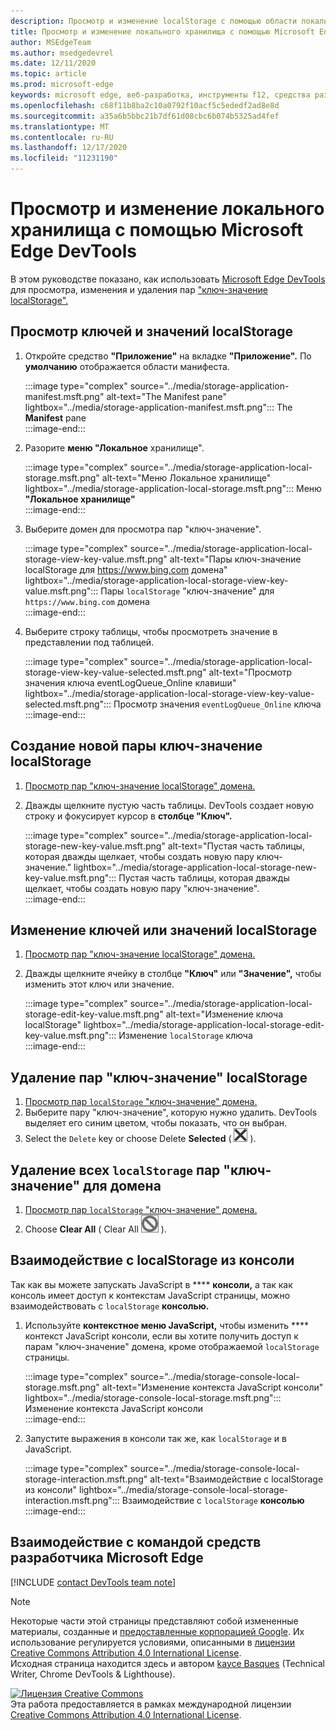```yaml
---
description: Просмотр и изменение localStorage с помощью области локального хранилища и консоли.
title: Просмотр и изменение локального хранилища с помощью Microsoft Edge DevTools
author: MSEdgeTeam
ms.author: msedgedevrel
ms.date: 12/11/2020
ms.topic: article
ms.prod: microsoft-edge
keywords: microsoft edge, веб-разработка, инструменты f12, средства разработчика
ms.openlocfilehash: c68f11b8ba2c10a0792f10acf5c5ededf2ad8e8d
ms.sourcegitcommit: a35a6b5bbc21b7df61d08cbc6b074b5325ad4fef
ms.translationtype: MT
ms.contentlocale: ru-RU
ms.lasthandoff: 12/17/2020
ms.locfileid: "11231190"
---
```

<!-- Copyright Kayce Basques 

   Licensed under the Apache License, Version 2.0 (the "License");
   you may not use this file except in compliance with the License.
   You may obtain a copy of the License at

       https://www.apache.org/licenses/LICENSE-2.0

   Unless required by applicable law or agreed to in writing, software
   distributed under the License is distributed on an "AS IS" BASIS,
   WITHOUT WARRANTIES OR CONDITIONS OF ANY KIND, either express or implied.
   See the License for the specific language governing permissions and
   limitations under the License.  -->  

# Просмотр и изменение локального хранилища с помощью Microsoft Edge DevTools  

В этом руководстве показано, как использовать [Microsoft Edge DevTools][MicrosoftEdgeDevTools] для просмотра, изменения и удаления пар ["ключ-значение localStorage".][MDNWindowsLocalStorage]  

## Просмотр ключей и значений localStorage  

1.  Откройте средство **"Приложение"** на вкладке **"Приложение".**  По **умолчанию** отображается области манифеста.  
    
    :::image type="complex" source="../media/storage-application-manifest.msft.png" alt-text="The Manifest pane" lightbox="../media/storage-application-manifest.msft.png":::
       The **Manifest** pane  
    :::image-end:::  
    
1.  Разорите **меню "Локальное** хранилище".  
    
    :::image type="complex" source="../media/storage-application-local-storage.msft.png" alt-text="Меню Локальное хранилище" lightbox="../media/storage-application-local-storage.msft.png":::
       Меню **"Локальное хранилище"**  
    :::image-end:::  
    
1.  Выберите домен для просмотра пар "ключ-значение".  
    
    :::image type="complex" source="../media/storage-application-local-storage-view-key-value.msft.png" alt-text="Пары ключ-значение localStorage для https://www.bing.com домена" lightbox="../media/storage-application-local-storage-view-key-value.msft.png":::
       Пары `localStorage` "ключ-значение" для `https://www.bing.com` домена  
    :::image-end:::  
    
1.  Выберите строку таблицы, чтобы просмотреть значение в представлении под таблицей.  
    
    :::image type="complex" source="../media/storage-application-local-storage-view-key-value-selected.msft.png" alt-text="Просмотр значения ключа eventLogQueue_Online клавиши" lightbox="../media/storage-application-local-storage-view-key-value-selected.msft.png":::
       Просмотр значения `eventLogQueue_Online` ключа  
    :::image-end:::  
    
## Создание новой пары ключ-значение localStorage  

1.  [Просмотр пар "ключ-значение localStorage" домена.](#view-localstorage-keys-and-values)  
1.  Дважды щелкните пустую часть таблицы.  DevTools создает новую строку и фокусирует курсор в **столбце "Ключ".**  
    
    :::image type="complex" source="../media/storage-application-local-storage-new-key-value.msft.png" alt-text="Пустая часть таблицы, которая дважды щелкает, чтобы создать новую пару ключ-значение." lightbox="../media/storage-application-local-storage-new-key-value.msft.png":::
       Пустая часть таблицы, которая дважды щелкает, чтобы создать новую пару "ключ-значение".  
    :::image-end:::  
    
## Изменение ключей или значений localStorage  

1.  [Просмотр пар "ключ-значение localStorage" домена.](#view-localstorage-keys-and-values)  
1.  Дважды щелкните ячейку в столбце **"Ключ"** или **"Значение",** чтобы изменить этот ключ или значение.  
    
    :::image type="complex" source="../media/storage-application-local-storage-edit-key-value.msft.png" alt-text="Изменение ключа localStorage" lightbox="../media/storage-application-local-storage-edit-key-value.msft.png":::
       Изменение `localStorage` ключа  
    :::image-end:::  
    
## Удаление пар "ключ-значение" localStorage  

1.  [Просмотр пар `localStorage` "ключ-значение" домена.](#view-localstorage-keys-and-values)  
1.  Выберите пару "ключ-значение", которую нужно удалить.  DevTools выделяет его синим цветом, чтобы показать, что он выбран.  
1.  Select the `Delete` key or choose Delete **Selected** \( ![ Delete Selected ][ImageDeleteIcon] \).  
    
## Удаление всех `localStorage` пар "ключ-значение" для домена  

1.  [Просмотр пар `localStorage` "ключ-значение" домена.](#view-localstorage-keys-and-values)  
1.  Choose **Clear All** \( Clear All ![ ][ImageClearIcon] \).  
    
## Взаимодействие с localStorage из консоли  

Так как вы можете запускать JavaScript в **** **консоли,** а так как консоль имеет доступ к контекстам JavaScript страницы, можно взаимодействовать с `localStorage` **консолью.**  

1.  Используйте **контекстное меню JavaScript,** чтобы изменить **** контекст JavaScript консоли, если вы хотите получить доступ к парам "ключ-значение" домена, кроме отображаемой `localStorage` страницы.  
    
    :::image type="complex" source="../media/storage-console-local-storage.msft.png" alt-text="Изменение контекста JavaScript консоли" lightbox="../media/storage-console-local-storage.msft.png":::
       Изменение контекста JavaScript консоли  
    :::image-end:::  
    
1.  Запустите выражения в консоли так же, как `localStorage` и в JavaScript.  
    
    :::image type="complex" source="../media/storage-console-local-storage-interaction.msft.png" alt-text="Взаимодействие с localStorage из консоли" lightbox="../media/storage-console-local-storage-interaction.msft.png":::
       Взаимодействие с `localStorage` **консолью**  
    :::image-end:::  
    
## Взаимодействие с командой средств разработчика Microsoft Edge  

[!INCLUDE [contact DevTools team note](../includes/contact-devtools-team-note.md)]  

<!-- image links -->  

[ImageClearIcon]: ../media/clear-icon.msft.png  
[ImageDeleteIcon]: ../media/delete-icon.msft.png  

<!-- links -->  

[MicrosoftEdgeDevTools]: ../../devtools-guide-chromium/index.md "Средства разработчика Microsoft Edge (Chromium) | Документы Майкрософт"  

[MDNWindowsLocalStorage]: https://developer.mozilla.org/docs/Web/API/Window/localStorage "Window.localStorage | MDN"  

> [!NOTE]
> Некоторые части этой страницы представляют собой измененные материалы, созданные и [предоставленные корпорацией Google][GoogleSitePolicies]. Их использование регулируется условиями, описанными в [лицензии Creative Commons Attribution 4.0 International License][CCA4IL].  
> Исходная страница [](https://developers.google.com/web/tools/chrome-devtools/storage/localstorage) находится здесь и автором [kayce Basques][KayceBasques] \(Technical Writer, Chrome DevTools \& Lighthouse\).  

[![Лицензия Creative Commons][CCby4Image]][CCA4IL]  
Эта работа предоставляется в рамках международной лицензии [Creative Commons Attribution 4.0 International License][CCA4IL].  

[CCA4IL]: https://creativecommons.org/licenses/by/4.0  
[CCby4Image]: https://i.creativecommons.org/l/by/4.0/88x31.png  
[GoogleSitePolicies]: https://developers.google.com/terms/site-policies  
[KayceBasques]: https://developers.google.com/web/resources/contributors/kaycebasques  
